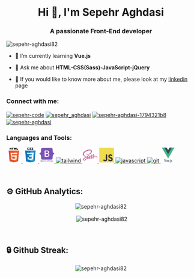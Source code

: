 <h1 align="center">Hi 👋, I'm Sepehr Aghdasi</h1>
<h3 align="center">A passionate Front-End developer</h3>

<p align="left"> <img src="https://komarev.com/ghpvc/?username=sepehr-aghdasi82&label=Profile%20views&color=0e75b6&style=flat" alt="sepehr-aghdasi82" /> </p>

- 🌱 I’m currently learning **Vue.js**

- 💬 Ask me about **HTML-CSS(Sass)-JavaScript-jQuery**

- 📝 If you would like to know more about me, please look at my [linkedin](https://linkedin.com/in/Sepehr-Aghdasi/) page

<h3 align="left">Connect with me:</h3>
<p align="left">
<a href="https://codepen.io/sepehr-code" target="blank"><img align="center" src="https://raw.githubusercontent.com/rahuldkjain/github-profile-readme-generator/master/src/images/icons/Social/codepen.svg" alt="sepehr-code" height="30" width="40" /></a>
<a href="https://twitter.com/sepehr_aghdasi" target="blank"><img align="center" src="https://raw.githubusercontent.com/rahuldkjain/github-profile-readme-generator/master/src/images/icons/Social/twitter.svg" alt="sepehr_aghdasi" height="30" width="40" /></a>
<a href="https://linkedin.com/in/Sepehr-Aghdasi/" target="blank"><img align="center" src="https://raw.githubusercontent.com/rahuldkjain/github-profile-readme-generator/master/src/images/icons/Social/linked-in-alt.svg" alt="sepehr-aghdasi-1794321b8" height="30" width="40" /></a>
<a href="https://instagram.com/sepehr_aghdasi" target="blank"><img align="center" src="https://raw.githubusercontent.com/rahuldkjain/github-profile-readme-generator/master/src/images/icons/Social/instagram.svg" alt="sepehr-aghdasi" height="30" width="40" /></a>
</p>

<h3 align="left">Languages and Tools:</h3>
<p align="left">
<a href="https://www.w3.org/html/" target="_blank" rel="noreferrer"> <img src="https://raw.githubusercontent.com/devicons/devicon/master/icons/html5/html5-original-wordmark.svg" alt="html5" width="40" height="40"/> </a>
<a href="https://www.w3schools.com/css/" target="_blank" rel="noreferrer"> <img src="https://raw.githubusercontent.com/devicons/devicon/master/icons/css3/css3-original-wordmark.svg" alt="css3" width="40" height="40"/> </a>
<a href="https://getbootstrap.com" target="_blank" rel="noreferrer"> <img src="https://raw.githubusercontent.com/devicons/devicon/master/icons/bootstrap/bootstrap-plain-wordmark.svg" alt="bootstrap" width="40" height="40"/>
</a>
<a href="https://tailwindcss.com/" target="_blank" rel="noreferrer"> <img src="https://www.vectorlogo.zone/logos/tailwindcss/tailwindcss-icon.svg" alt="tailwind" width="40" height="40"/> </a>
<a href="https://sass-lang.com" target="_blank" rel="noreferrer"> <img src="https://raw.githubusercontent.com/devicons/devicon/master/icons/sass/sass-original.svg" alt="sass" width="40" height="40"/> </a> 
<a href="https://www.typescriptlang.org/" target="_blank" rel="noreferrer"> <img src="https://raw.githubusercontent.com/devicons/devicon/master/icons/javascript/javascript-original.svg" alt="javascript" width="40" height="40"/> </a>
<a href="https://developer.mozilla.org/en-US/docs/Web/JavaScript" target="_blank" rel="noreferrer"> <img src="https://user-images.githubusercontent.com/25181517/183890598-19a0ac2d-e88a-4005-a8df-1ee36782fde1.png" alt="javascript" width="40" height="40"/> </a>
<a href="https://git-scm.com/" target="_blank" rel="noreferrer"> <img src="https://www.vectorlogo.zone/logos/git-scm/git-scm-icon.svg" alt="git" width="40" height="40"/> </a>
<a href="https://vuejs.org/" target="_blank" rel="noreferrer"> <img src="https://raw.githubusercontent.com/devicons/devicon/master/icons/vuejs/vuejs-original-wordmark.svg" alt="vuejs" width="40" height="40"/> </a>
</p>

<br />

<h2>⚙️ GitHub Analytics:</h2>
<p align="center"><img align="center" src="https://github-readme-stats.vercel.app/api/top-langs?username=sepehr-aghdasi82&show_icons=true&locale=en&layout=compact" alt="sepehr-aghdasi82" /></p>

<p align="center">&nbsp;<img align="center" src="https://github-readme-stats.vercel.app/api?username=sepehr-aghdasi82&show_icons=true&locale=en" alt="sepehr-aghdasi82" /></p>

<br />

<h2>🔒 Github Streak:</h2>
<p align="center"><img align="center" src="https://github-readme-streak-stats.herokuapp.com/?user=sepehr-aghdasi82&" alt="sepehr-aghdasi82" /></p>
